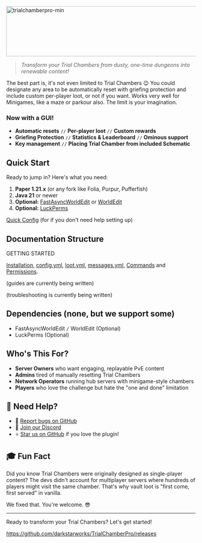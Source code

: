 <img width="723" height="133" alt="trialchamberpro-min" src="https://github.com/user-attachments/assets/7be34fce-1bfc-4639-bd34-5fe417e43610" />

> _Transform your Trial Chambers from dusty, one-time dungeons into renewable content!_

The best part is, it's not even limited to Trial Chambers 😉 You could designate any area to be automatically reset with griefing protection and include custom per-player loot, or not if you want. 
Works very well for Minigames, like a maze or parkour also. The limit is your imagination.

### Now with a GUI!

- **Automatic resets** `//` **Per-player loot** `//` **Custom rewards**
- **Griefing Protection** `//` **Statistics & Leaderboard** `//` **Ominous support**
- **Key management** `//` **Placing Trial Chamber from included Schematic**

## Quick Start

Ready to jump in? Here's what you need:

1. **Paper 1.21.x** (or any fork like Folia, Purpur, Pufferfish)
2. **Java 21** or newer
3. **Optional:** [FastAsyncWorldEdit](https://modrinth.com/plugin/fastasyncworldedit) or [WorldEdit](https://modrinth.com/plugin/worldedit)
4. **Optional:** [LuckPerms](https://modrinth.com/plugin/luckperms)

[Quick Config](https://darkstarworks.gitbook.io/darkstarworks-docs/tcp-documentation) (for if you don't need help setting up)

## Documentation Structure

GETTING STARTED

[Installation](https://darkstarworks.gitbook.io/darkstarworks-docs/tcp-documentation/getting-started/installation), [config.yml](https://darkstarworks.gitbook.io/darkstarworks-docs/tcp-documentation/getting-started/configuration), [loot.yml](https://darkstarworks.gitbook.io/darkstarworks-docs/tcp-documentation/getting-started/configuration/loot.yml), [messages.yml](https://darkstarworks.gitbook.io/darkstarworks-docs/tcp-documentation/getting-started/configuration/messages.yml), [Commands](https://darkstarworks.gitbook.io/darkstarworks-docs/tcp-documentation/getting-started/commands) and [Permissions](https://darkstarworks.gitbook.io/darkstarworks-docs/tcp-documentation/getting-started/permissions).


(guides are currently being written)

(troubleshooting is currently being written)


## Dependencies (none, but we support some)
- FastAsyncWorldEdit `/` WorldEdit (Optional)
- LuckPerms (Optional)

## Who's This For?

- **Server Owners** who want engaging, replayable PvE content
- **Admins** tired of manually resetting Trial Chambers
- **Network Operators** running hub servers with minigame-style chambers
- **Players** who love the challenge but hate the "one and done" limitation

## 💬 Need Help?

- 🐛 [Report bugs on GitHub](https://github.com/darkstarworks/TrialChamberPro/issues)
- 💬 [Join our Discord](https://discord.gg/aWMU2JNXex)
- ⭐ [Star us on GitHub](https://github.com/darkstarworks/TrialChamberPro) if you love the plugin!

## 🎓 Fun Fact

Did you know Trial Chambers were originally designed as single-player content? The devs didn't account for multiplayer servers where hundreds of players might visit the same chamber. That's why vault loot is "first come, first served" in vanilla.

We fixed that. You're welcome. 😎

---

Ready to transform your Trial Chambers? Let's get started!

https://github.com/darkstarworks/TrialChamberPro/releases
